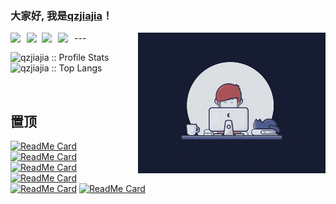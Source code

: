 ### 大家好, 我是[qzjiajia](https://qzjiajia.gitee.io)！

<img align="right" alt="GIF" src="https://raw.githubusercontent.com/devSouvik/devSouvik/master/gif2.gif.gif" width="300" />
---
<a href="http://weibo.com/234610510">
  <img align="left" width="26px" src="https://github.com/qzjiajia/qzjiajia/master/icon/weibo.svg" />
</a>
<a href="https://www.instagram.com/linjj_1020/">
  <img align="left" width="24px" src="https://github.com/qzjiajia/qzjiajia/master/icon/Instagram.svg" />
</a>
<a href="https://twitter.com/linjj1020">
  <img align="left" width="26px" src="https://github.com/qzjiajia/qzjiajia/master/icon/Twitter.svg" />
</a>
<a href="https://t.me/linjj1020">
  <img align="left" width="26px" src="https://github.com/qzjiajia/qzjiajia/master/icon/Telegram.svg" />
</a>
<p align="left">
  <img heigth="195" src="https://github-readme-stats.vercel.app/api?username=qzjiajia&show_icons=true&theme=synthwave" alt="qzjiajia :: Profile Stats" />
  <img height="195" src="https://github-readme-stats.vercel.app/api/top-langs/?username=qzjiajia&langs_count=10&theme=synthwave&layout=compact" alt="qzjiajia :: Top Langs" />
</p
  


<br>
<br>

## 置顶
<p align="left">
 
[![ReadMe Card](https://github-readme-stats.vercel.app/api/pin/?username=qzjiajia&repo=qzjiajia&theme=radical)](https://github.com/qzjiajia/qzjiajia) 
[![ReadMe Card](https://github-readme-stats.vercel.app/api/pin/?username=qzjiajia&repo=image&theme=cobalt)](https://github.com/qzjiajia/image)
[![ReadMe Card](http://github-readme-stats.vercel.app/api/pin/?username=qzjiajia&repo=qzjiajia.github.io&theme=synthwave)](https://github.com/qzjiajia/qzjiajia.github.io) 
[![ReadMe Card](https://github-readme-stats.vercel.app/api/pin/?username=qzjiajia&repo=zhihuspider&theme=merko)](https://github.com/qzjiajia/zhihuspider)
[![ReadMe Card](https://github-readme-stats.vercel.app/api/pin/?username=qzjiajia&repo=Python_fullstack&theme=dracula)](https://github.com/qzjiajia/Python_fullstack) 
[![ReadMe Card](https://github-readme-stats.vercel.app/api/pin/?username=qzjiajia&repo=deeplearning_examing&theme=gruvbox)](https://github.com/qzjiajia/deeplearning_examing)
</p>
